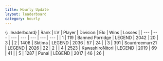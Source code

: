 ```yaml
---
title: Hourly Update
layout: leaderboard
category: hourly
---
```


{: .leaderboard}
| Rank | LV | Player | Division | Elo | Wins | Losses |
| --- | --- | --- | --- | --- | --- | --- |
| <span data-change="1">1</span> | 119 | <span title="ID: 659170">Banned Porridge</span> | LEGEND | <span data-change="9">2042</span> | <span data-change="1">20</span> | <span data-change="0">3</span> |
| <span data-change="-1">2</span> | 1408 | <span title="ID: 353063">Sktima</span> | LEGEND | <span data-change="0">2036</span> | <span data-change="0">57</span> | <span data-change="0">24</span> |
| <span data-change="3">3</span> | 391 | <span title="ID: 633686">Sourdreemurr21</span> | LEGEND | <span data-change="13">2026</span> | <span data-change="2">22</span> | <span data-change="0">2</span> |
| <span data-change="0">4</span> | 2523 | <span title="ID: 164871">KawashiroNitori</span> | LEGEND | <span data-change="3">2019</span> | <span data-change="3">69</span> | <span data-change="2">41</span> |
| <span data-change="-2">5</span> | 1287 | <span title="ID: 361226">Punai</span> | LEGEND | <span data-change="0">2017</span> | <span data-change="0">46</span> | <span data-change="0">26</span> |